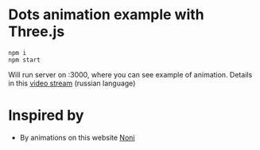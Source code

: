 # Dots animation example with Three.js
```
npm i
npm start
```
Will run server on :3000, where you can see example of animation.
Details in this [video stream](https://www.youtube.com/watch?v=Q9BXGh9sdZw) (russian language)

# Inspired by
* By animations on this website [Noni](https://noni.cmiscm.com/)
